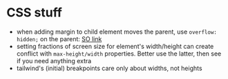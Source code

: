 # CSS stuff
- when adding margin to child element moves the parent, use `overflow: hidden;` on the parent: [SO link](https://stackoverflow.com/questions/1762539/margin-on-child-element-moves-parent-element)
- setting fractions of screen size for element's width/height can create conflict with `max-height/width` properties. Better use the latter, then see if you need anything extra
- tailwind's (initial) breakpoints care only about widths, not heights